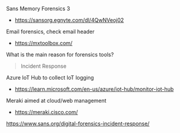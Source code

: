 Sans Memory Forensics 3 
- https://sansorg.egnyte.com/dl/4QwNVeoj02

Email forensics, check email header
- https://mxtoolbox.com/

What is the main reason for forensics tools?
> Incident Response

Azure IoT Hub to collect IoT logging
- https://learn.microsoft.com/en-us/azure/iot-hub/monitor-iot-hub

Meraki aimed at cloud/web management
- https://meraki.cisco.com/

https://www.sans.org/digital-forensics-incident-response/


